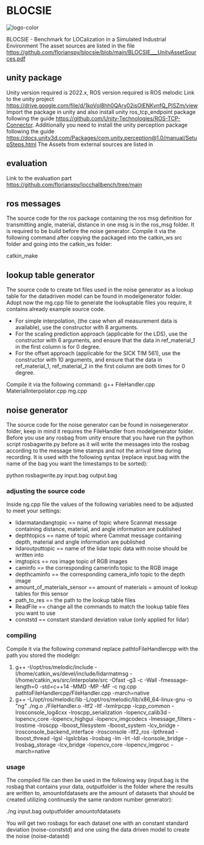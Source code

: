 # BLOCSIE
![logo-color](https://github.com/florianspy/blocsie/assets/39183098/504c376e-401c-45a2-a8a5-c388fd32ef49)

BLOCSIE - Benchmark for LOCalization in a Simulated Industrial Environment
The asset sources are listed in the file https://github.com/florianspy/blocsie/blob/main/BLOCSIE___UnityAssetSources.pdf
## unity package
Unity version required is 2022.x, ROS version required is ROS melodic
Link to the unity project
https://drive.google.com/file/d/1koVoI8hh0QAry02isOlENKvnfQ_PISZm/view
Import the package in unity and also install unity ros_tcp_endpoint package following the guide https://github.com/Unity-Technologies/ROS-TCP-Connector.
Additionally you need to install the unity perception package following the guide https://docs.unity3d.com/Packages/com.unity.perception@1.0/manual/SetupSteps.html
The Assets from external sources are listed in 
## evaluation
Link to the evaluation part
https://github.com/florianspy/locchallbench/tree/main
## ros messages
The source code for the ros package containing the ros msg definition for transmitting angle, material, distance in one msg is in the ros_msg folder. It is required to be build before the noise generator.
Compile it via the following command after copying the packaged into the catkin_ws src folder and going into the catkin_ws folder:

catkin_make
## lookup table generator 
The source code to create txt files used in the noise generator as a lookup table for the datadriven model can be found in modelgenerator folder.
Adopt now the mg.cpp file to generate the lookuptable files you require, it contains already example source code. 
* For simple interpolation, (the case when all measurement data is available), use the constructor with 8 arguments.
* For the scaling prediction approach (applicable for the LDS), use the constructor with 6 arguments, and ensure that the data in ref_material_1 in the first column is for 0 degree.
* For the offset approach (applicable for the SICK TIM 561), use the constructor with 10 arguments, and ensure that the data in ref_material_1, ref_material_2 in the first column are both times for 0 degree.

Compile it via the following command:
g++ FileHandler.cpp MaterialInterpolator.cpp mg.cpp

## noise generator 
The source code for the noise generator can be found in noisegenerator folder, keep in mind it requires the FileHandler from modelgenerator folder. 
Before you use any rosbag from unity ensure that you have run the python script rosbagwrite.py before as it will write the messages into the rosbag according to the message time stamps and not the arrival time during recording. It is used with the following syntax (replace input.bag with the name of the bag you want the timestamps to be sorted):

python rosbagwrite.py input.bag output.bag
### adjusting the source code
Inside ng.cpp file the values of the following variables need to be adjusted to meet your settings:
* lidarmatandangtopic == name of topic where Scanmat message containing distance, material, and angle information are published
* depthtopics == name of topic where Cammat message containing depth, material and angle information are published
* lidaroutputtopic == name of the lidar topic data with noise should be written into
* imgtopics == ros image topic of RGB images
* caminfo == the corresponding camerinfo topic to the RGB image
* depthcaminfo == the corresponding camera_info topic to the depth image
* amount_of_materials_sensor ==  amount of materials = amount of lookup tables for this sensor 
* path_to_res == the path to the lookup table files
* ReadFile == change all the commands to match the lookup table files you want to use
* conststd == constant standard deviation value (only applied for lidar)

### compiling

Compile it via the following command replace pathtoFileHandlercpp with the path you stored the modelgn:

1. g++  -I/opt/ros/melodic/include -I/home/catkin_ws/devel/include/lidarmatmsg -I/home/catkin_ws/src/interpolate/src -Ofast -g3 -c -Wall -fmessage-length=0 -std=c++14 -MMD -MP -MF  -c ng.cpp pathtoFileHandlercpp/FileHandler.cpp  -march=native
2. g++ -L/opt/ros/melodic/lib -L/opt/ros/melodic/lib/x86_64-linux-gnu -o "ng" ./ng.o ./FileHandler.o  -ltf2 -ltf -lxmlrpcpp -lcpp_common -lrosconsole_log4cxx -lroscpp_serialization -lopencv_calib3d -lopencv_core -lopencv_highgui -lopencv_imgcodecs -lmessage_filters -lrostime -lroscpp -lboost_filesystem -lboost_system -lcv_bridge -lrosconsole_backend_interface -lrosconsole -ltf2_ros -lpthread -lboost_thread -lgsl -lgslcblas -lrosbag  -lm -lrt -ldl -lconsole_bridge  -lrosbag_storage -lcv_bridge -lopencv_core -lopencv_imgproc  -march=native
   
### usage

The compiled file can then be used in the following way (input.bag is the rosbag that contains your data, outputfolder is the folder where the results are written to, amountofdatasets are the amount of datasets that should be created utilizing continuesly the same random number generator):

./ng input.bag outputfolder amountofdatasets

You will get two rosbags for each dataset one with an constant standard deviation (noise-conststd) and one using the data driven model to create the noise (noise-datastd)
